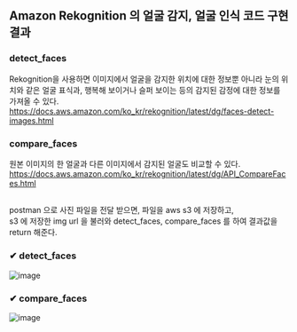## Amazon Rekognition 의 얼굴 감지, 얼굴 인식 코드 구현 결과  

### detect_faces  
Rekognition을 사용하면 이미지에서 얼굴을 감지한 위치에 대한 정보뿐 아니라 눈의 위치와 같은 얼굴 표식과, 행복해 보이거나 슬퍼 보이는 등의 감지된 감정에 대한 정보를 가져올 수 있다.  
https://docs.aws.amazon.com/ko_kr/rekognition/latest/dg/faces-detect-images.html  
  
### compare_faces  
원본 이미지의 한 얼굴과 다른 이미지에서 감지된 얼굴도 비교할 수 있다.  
https://docs.aws.amazon.com/ko_kr/rekognition/latest/dg/API_CompareFaces.html  
  
##    
  

postman 으로 사진 파일을 전달 받으면, 파일을 aws s3 에 저장하고,  
s3 에 저장한 img url 을 불러와 detect_faces, compare_faces 를 하여 결과값을 return 해준다.  



### ✔ detect_faces  

![image](https://user-images.githubusercontent.com/104052659/219991172-6c8cef9e-c17b-4e34-8dc7-9a5ad5ea8c00.png)



### ✔ compare_faces  

![image](https://user-images.githubusercontent.com/104052659/219991219-e84da424-6f64-43b6-83d0-78c96ab54af8.png)


